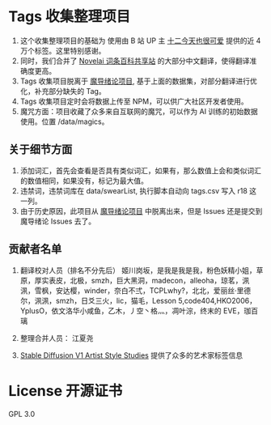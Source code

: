 # Tags 收集整理项目

1. 这个收集整理项目的基础为 使用由 B 站 UP 主 [十二今天也很可爱](https://www.bilibili.com/video/BV1m84y1B7Ny/?p=1&t=285&vd_source=a2ecd44ec8a0a62c70f8b98747f4aa56) 提供的近 4 万个标签。这里特别感谢。
2. 同时，我们合并了 [Novelai 词条百科共享站](https://www.cerfai.com/#/) 的大部分中文翻译，使得翻译准确度更高。
3. Tags 收集项目脱离于 [魔导绪论项目](https://github.com/KonghaYao/ai-tag), 基于上面的数据集，对部分翻译进行优化，补充部分缺失的 Tag。
4. Tags 收集项目定时会将数据上传至 NPM，可以供广大社区开发者使用。
5. 魔咒方面：项目收藏了众多来自互联网的魔咒，可以作为 AI 训练的初始数据使用。位置 /data/magics。

## 关于细节方面

1. 添加词汇，首先会查看是否具有类似词汇，如果有，那么数值上会和类似词汇的数值相同，如果没有，标记为最大值。
2. 违禁词，违禁词库在 data/swearList, 执行脚本自动向 tags.csv 写入 r18 这一列。
3. 由于历史原因，此项目从 [魔导绪论项目](https://github.com/KonghaYao/ai-tag) 中脱离出来，但是 Issues 还是提交到魔导绪论 Issues 去了。

## 贡献者名单

1. 翻译校对人员（排名不分先后）
   姬川岗坂，是我是我是我，粉色妖精小姐，草原，厚实表皮，北极，smzh，巨大黑洞，madecon，alleoha，琼茗，洬洬，雪枫，安达樱，winder，奈白不弍，TCPLwhy?，北北，爱丽丝·里德尔，洬洬，smzh，日爻三火，lic，猫毛，Lesson 5,code404,HKO2006，YplusO，依文洛华小咸鱼，乙木，丿空丶格灬，凋叶淙，终末的 EVE，珈百璃

2. 整理合并人员：
   江夏尧

3. [Stable Diffusion V1 Artist Style Studies](https://proximacentaurib.notion.site/e28a4f8d97724f14a784a538b8589e7d?v=42948fd8f45c4d47a0edfc4b78937474) 提供了众多的艺术家标签信息

# License 开源证书

GPL 3.0
